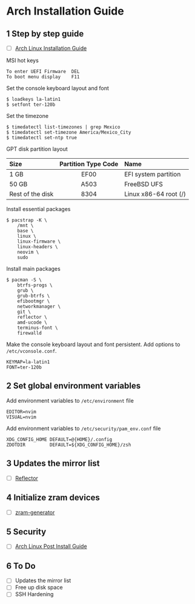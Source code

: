 # Arch Installation Guide

## 1  Step by step guide

- [ ] [Arch Linux Installation Guide](https://github.com/radleylewis/arch_installation_guide)

MSI hot keys

```shell
To enter UEFI Firmware	DEL
To boot menu display	F11
```

Set the console keyboard layout and font

```shell
$ loadkeys la-latin1
$ setfont ter-120b
```

Set the timezone

```shell
$ timedatectl list-timezones | grep Mexico
$ timedatectl set-timezone America/Mexico_City
$ timedatectl set-ntp true
```

GPT disk partition layout

| Size             | Partition Type Code | Name                  |
| :--------------- | :-----------------: | :-------------------- |
| 1 GB             |        EF00         | EFI system partition  |
| 50 GB            |        A503         | FreeBSD UFS           |
| Rest of the disk |        8304         | Linux x86-64 root (/) |

Install essential packages

```shell
$ pacstrap -K \
	/mnt \
	base \
	linux \
	linux-firmware \
	linux-headers \
	neovim \
	sudo
```

Install main packages

```shell
$ pacman -S \
	btrfs-progs \
	grub \
	grub-btrfs \
	efibootmgr \
	networkmanager \
	git \
	reflector \
	amd-ucode \
	terminus-font \
	firewalld
```

Make the console keyboard layout and font persistent. Add options to `/etc/vconsole.conf`.

```shell
KEYMAP=la-latin1
FONT=ter-120b
```

## 2  Set global environment variables

Add environment variables to `/etc/environment` file

```shell
EDITOR=nvim
VISUAL=nvim
```

Add environment variables to `/etc/security/pam_env.conf` file

```shell
XDG_CONFIG_HOME DEFAULT=@{HOME}/.config
ZDOTDIR         DEFAULT=${XDG_CONFIG_HOME}/zsh
```

## 3  Updates the mirror list

- [ ] [Reflector](https://wiki.archlinux.org/title/Reflector)

## 4  Initialize zram devices

- [ ] [zram-generator](https://wiki.archlinux.org/title/Zram)

## 5  Security

- [ ] [Arch Linux Post Install Guide](https://www.youtube.com/watch?v=8Oz4CIB4YjU)

## 6  To Do

- [ ] Updates the mirror list
- [ ] Free up disk space
- [ ] SSH Hardening